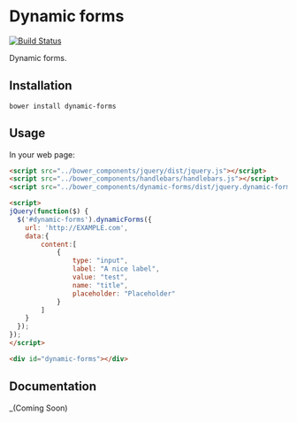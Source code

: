 # Dynamic forms

[![Build Status](https://travis-ci.org/CERNDocumentServer/dynamic-forms.svg?branch=master)](https://travis-ci.org/CERNDocumentServer/dynamic-forms)

Dynamic forms.

## Installation

`bower install dynamic-forms`

## Usage

In your web page:

```html
<script src="../bower_components/jquery/dist/jquery.js"></script>
<script src="../bower_components/handlebars/handlebars.js"></script>
<script src="../bower_components/dynamic-forms/dist/jquery.dynamic-forms.js"></script>

<script>
jQuery(function($) {
  $('#dynamic-forms').dynamicForms({
    url: 'http://EXAMPLE.com',
    data:{
        content:[
            {
                type: "input",
                label: "A nice label",
                value: "test",
                name: "title",
                placeholder: "Placeholder"
            }
        ]
    }
  });
});
</script>

<div id="dynamic-forms"></div>
```

## Documentation

_(Coming Soon)
